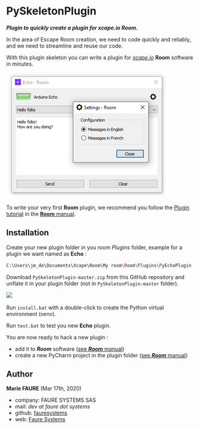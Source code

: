 ﻿# PySkeletonPlugin
 ***Plugin to quickly create a plugin for xcape.io Room.***
 
In the area of ​​Escape Room creation, we need to code quickly and reliably, and we need to streamline and reuse our code.

With this plugin skeleton you can write a plugin for  *<a href="https://xcape.io/" target="_blank">xcape.io</a>* **Room** software in minutes.

![](screenshots/shot.png)
 
To write your very first **Room** plugin, we recommend you follow the 
<a href="https://xcape.io/public/documentation/en/room/Plugintutorial.html" target="_blank">Plugin tutorial</a> in the <a href="https://xcape.io/public/documentation/en/room/Help.html" target="_blank">**Room** manual</a>.
 
## Installation
Create your new plugin folder in you room *Plugins* folder, example for a plugin we want named as **Echo** :

```bash
C:\Users\jm_de\Documents\Xcape\Room\My room\Room\Plugins\PyEchoPlugin

```

Download `PySkeletonPlugin-master.zip` from this GitHub repository and unflate it in your plugin folder (not in `PySkeletonPlugin-master` folder).

![](screenshots/shot1.png)

Run `install.bat` with a double-click to create the Python virtual environment (*venv*).

Run `test.bat` to test you new **Echo** plugin.

You are now ready to hack a new plugin :
* add it to ***Room*** software (<a href="https://xcape.io/public/documentation/en/room/AddEchoPlugintoyourroom.html" target="_blank">see ***Room*** manual</a>)
* create a new PyCharm project in the plugin folder (<a href="https://xcape.io/public/documentation/en/room/EditEchopluginwithPyCharm.html" target="_blank">see ***Room*** manual</a>)


## Author

**Marie FAURE** (Mar 17th, 2020)
* company: FAURE SYSTEMS SAS
* mail: *dev at faure dot systems*
* github: <a href="https://github.com/fauresystems?tab=repositories" target="_blank">fauresystems</a>
* web: <a href="https://faure.systems/" target="_blank">Faure Systems</a>